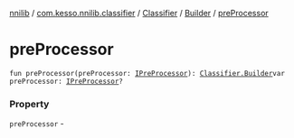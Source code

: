 [nnilib](../../../index.md) / [com.kesso.nnilib.classifier](../../index.md) / [Classifier](../index.md) / [Builder](index.md) / [preProcessor](./pre-processor.md)

# preProcessor

`fun preProcessor(preProcessor: `[`IPreProcessor`](../../../com.kesso.nnilib.pre-processor/-i-pre-processor/index.md)`): `[`Classifier.Builder`](index.md)`var preProcessor: `[`IPreProcessor`](../../../com.kesso.nnilib.pre-processor/-i-pre-processor/index.md)`?`

### Property

`preProcessor` - 